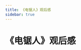 ```yaml
---
title: 《电锯人》观后感
sidebar: true
---
```


# 《电锯人》观后感

<ClientOnly>
<title-pv/>
</ClientOnly>


<ClientOnly>
  <leave/>
</ClientOnly/>